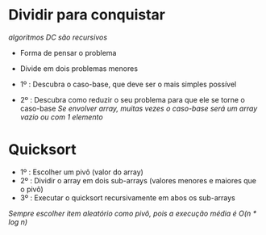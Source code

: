 # Dividir para conquistar

*algoritmos DC são recursivos*

- Forma de pensar o problema
- Divide em dois problemas menores

- 1º : Descubra o caso-base, que deve ser o mais simples possível
- 2º : Descubra como reduzir o seu problema para que ele se torne o caso-base
*Se envolver array, muitas vezes o caso-base será um array vazio ou com 1 elemento*

# Quicksort

- 1º : Escolher um pivô (valor do array)
- 2º : Dividir o array em dois sub-arrays (valores menores e maiores que o pivô)
- 3º : Executar o quicksort recursivamente em abos os sub-arrays

*Sempre escolher item aleatório como pivô, pois a execução média é O(n * log n)*